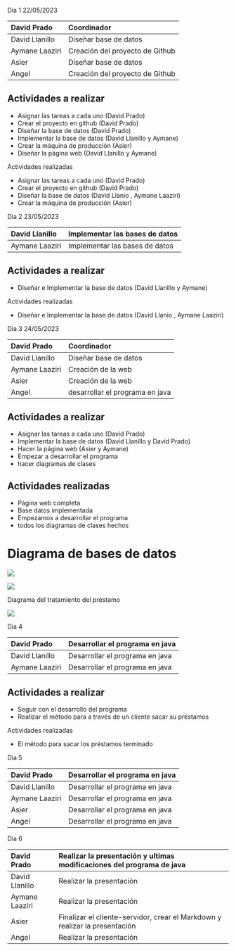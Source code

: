 
<a name="_j4r477aa1gro"></a>Dia 1                                   22/05/2023


|David Prado |Coordinador|
| :- | :- |
|David Llanillo|Diseñar base de datos|
|Aymane Laaziri|Creación del proyecto de Github|
|Asier |Diseñar base de datos|
|Angel|Creación del proyecto de Github|


## <a name="_a5ubk430mrgo"></a>Actividades a realizar 
- Asignar las tareas a cada uno (David Prado)
- Crear el proyecto en github (David Prado)
- Diseñar la base de datos (David Prado)
- Implementar la base de datos (David Llanillo y Aymane)
- Crear la máquina de producción (Asier)
- Diseñar la página web  (David Llanillo y Aymane)


Actividades realizadas

- Asignar las tareas a cada uno (David Prado)
- Crear el proyecto en github (David Prado)
- Diseñar la base de datos (David Llanio , Aymane Laaziri)
- Crear la máquina de producción (Asier)


<a name="_6vycwqgiczxf"></a><a name="_a1ya1e2h0mpc"></a>Dia 2                                   23/05/2023



|David Llanillo|Implementar las bases de datos|
| :- | :- |
|Aymane Laaziri|Implementar las bases de datos|
## <a name="_kajfs75i41"></a>Actividades a realizar 
- Diseñar e Implementar la base de datos (David Llanillo y Aymane)


Actividades realizadas

- Diseñar e Implementar la base de datos (David Llanio , Aymane Laaziri)


<a name="_9kl9mkqa3rpg"></a><a name="_ziib31rh02kq"></a>Dia 3	                               24/05/2023


|David Prado |Coordinador|
| :- | :- |
|David Llanillo|Diseñar base de datos|
|Aymane Laaziri|Creación de la web|
|Asier |Creación de la web|
|Angel|desarrollar el programa en java|

## <a name="_7r6hvn4bzecg"></a>Actividades a realizar 
- Asignar las tareas a cada uno (David Prado)
- Implementar la base de datos (David Llanillo y David Prado)
- Hacer la página web (Asier y Aymane)
- Empezar a desarrollar el programa
- hacer diagramas de clases
## <a name="_v364hea1xt49"></a>Actividades realizadas
- Página web completa
- Base datos implementada
- Empezamos a desarrollar el programa
- todos los diagramas de clases hechos
# <a name="_392kt42f2yys"></a>Diagrama de bases de datos
![](imagenes/Aspose.Words.64940ae2-bab4-4d5a-9abc-5cd0de3c1c21.001.png)


![](imagenes/Aspose.Words.64940ae2-bab4-4d5a-9abc-5cd0de3c1c21.002.png)

Diagrama del tratamiento del préstamo

![](imagenes/Aspose.Words.64940ae2-bab4-4d5a-9abc-5cd0de3c1c21.003.png)

<a name="_tsak8youeihd"></a>Dia 4 


|David Prado|Desarrollar el programa en java|
| :- | :- |
|David Llanillo|Desarrollar el programa en java|
|Aymane Laaziri|Desarrollar el programa en java|
## <a name="_uwtuadpp3qgo"></a>Actividades a realizar
- Seguir con el desarrollo del programa
- Realizar el método para a través de un cliente sacar su préstamos

Actividades realizadas

- El método para sacar los préstamos terminado




<a name="_exdb9itc6liz"></a>Dia 5


|David Prado |Desarrollar el programa en java|
| :- | :- |
|David Llanillo|Desarrollar el programa en java|
|Aymane Laaziri|Desarrollar el programa en java|
|Asier |Desarrollar el programa en java|
|Angel|Desarrollar el programa en java|


<a name="_exdb9itc6liz"></a>Dia 6


|David Prado |Realizar la presentación y ultimas modificaciones del programa de java|
| :- | :- |
|David Llanillo|Realizar la presentación|
|Aymane Laaziri|Realizar la presentación|
|Asier |Finalizar el cliente-servidor, crear el Markdown y realizar la presentación|
|Angel|Realizar la presentación|

